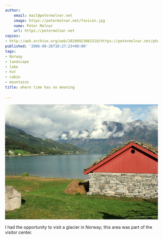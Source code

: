 ```yaml
---
author:
    email: mail@petermolnar.net
    image: https://petermolnar.net/favicon.jpg
    name: Peter Molnar
    url: https://petermolnar.net
copies:
- http://web.archive.org/web/20200923081510/https://petermolnar.net/photo/where-time-has-no-meaning/
published: '2006-08-26T10:27:23+00:00'
tags:
- Norway
- landscape
- lake
- hut
- cabin
- mountains
title: where time has no meaning

---
```


![](./where-time-has-no-meaning.jpg)

I had the opportunity to visit a glacier in Norway; this area was part
of the visitor center.